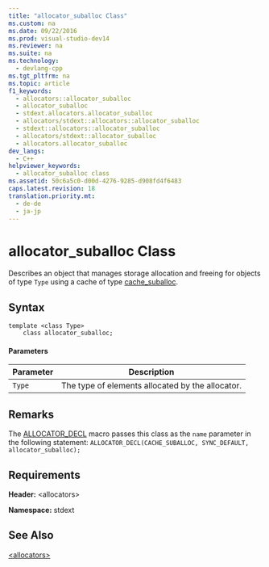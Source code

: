 ```yaml
---
title: "allocator_suballoc Class"
ms.custom: na
ms.date: 09/22/2016
ms.prod: visual-studio-dev14
ms.reviewer: na
ms.suite: na
ms.technology: 
  - devlang-cpp
ms.tgt_pltfrm: na
ms.topic: article
f1_keywords: 
  - allocators::allocator_suballoc
  - allocator_suballoc
  - stdext.allocators.allocator_suballoc
  - allocators/stdext::allocators::allocator_suballoc
  - stdext::allocators::allocator_suballoc
  - allocators/stdext::allocator_suballoc
  - allocators.allocator_suballoc
dev_langs: 
  - C++
helpviewer_keywords: 
  - allocator_suballoc class
ms.assetid: 50c6a5c0-d00d-4276-9285-d908fd4f6483
caps.latest.revision: 18
translation.priority.mt: 
  - de-de
  - ja-jp
---
```

# allocator_suballoc Class
Describes an object that manages storage allocation and freeing for objects of type `Type` using a cache of type [cache_suballoc](../vs140/cache_suballoc-class.md).  
  
## Syntax  
  
```  
template <class Type>  
    class allocator_suballoc;  
```  
  
#### Parameters  
  
|Parameter|Description|  
|---------------|-----------------|  
|`Type`|The type of elements allocated by the allocator.|  
  
## Remarks  
 The [ALLOCATOR_DECL](../vs140/-allocators--functions.md#allocator_decl) macro passes this class as the `name` parameter in the following statement: `ALLOCATOR_DECL(CACHE_SUBALLOC, SYNC_DEFAULT, allocator_suballoc);`  
  
## Requirements  
 **Header:** <allocators\>  
  
 **Namespace:** stdext  
  
## See Also  
 [<allocators\>](../vs140/-allocators-.md)